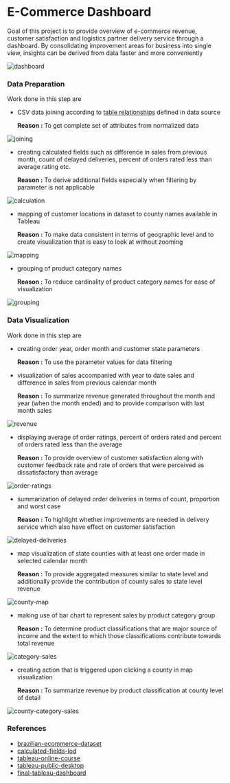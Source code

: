 # E-Commerce Dashboard

Goal of this project is to provide overview of e-commerce revenue, customer satisfaction and logistics partner delivery service through a dashboard. By consolidating improvement areas for business into single view, insights can be derived from data faster and more conveniently

![dashboard](./imgs/olist/dashboard.png)

### Data Preparation

Work done in this step are

- CSV data joining according to [table relationships](https://i.imgur.com/HRhd2Y0.png) defined in data source
    
    **Reason :** To get complete set of attributes from normalized data

![joining](./imgs/olist/joining.png)

- creating calculated fields such as difference in sales from previous month, count of delayed deliveries, percent of orders rated less than average rating etc.
    
    **Reason :** To derive additional fields especially when filtering by parameter is not applicable

![calculation](./imgs/olist/calculation.png)

- mapping of customer locations in dataset to county names available in Tableau
    
    **Reason :** To make data consistent in terms of geographic level and to create visualization that is easy to look at without zooming
    

![mapping](./imgs/olist/mapping.png)

- grouping of product category names
    
    **Reason :** To reduce cardinality of product category names for ease of visualization

![grouping](./imgs/olist/grouping.png)

### Data Visualization

Work done in this step are

- creating order year, order month and customer state parameters
    
    **Reason :** To use the parameter values for data filtering
    
- visualization of sales accompanied with year to date sales and difference in sales from previous calendar month
    
    **Reason :** To summarize revenue generated throughout the month and year (when the month ended) and to provide comparison with last month sales

![revenue](./imgs/olist/sales.png)

- displaying average of order ratings, percent of orders rated and percent of orders rated less than the average
    
    **Reason :** To provide overview of customer satisfaction along with customer feedback rate and rate of orders that were perceived as dissatisfactory than average

![order-ratings](./imgs/olist/ratings.png)

- summarization of delayed order deliveries in terms of count, proportion and worst case
    
    **Reason :** To highlight whether improvements are needed in delivery service which also have effect on customer satisfaction

![delayed-deliveries](./imgs/olist/delays.png)

- map visualization of state counties with at least one order made in selected calendar month
    
    **Reason :** To provide aggregated measures similar to state level and additionally provide the contribution of county sales to state level revenue

![county-map](./imgs/olist/county.png)

- making use of bar chart to represent sales by product category group
    
    **Reason :** To determine product classifications that are major source of income and the extent to which those classifications contribute towards total revenue

![category-sales](./imgs/olist/category-sales.png)

- creating action that is triggered upon clicking a county in map visualization
    
    **Reason :** To summarize revenue by product classification at county level of detail

![county-category-sales](./imgs/olist/filtered-category-sales.png)

### **References**

- [brazilian-ecommerce-dataset](https://www.kaggle.com/datasets/olistbr/brazilian-ecommerce)
- [calculated-fields-lod](https://help.tableau.com/current/pro/desktop/en-us/calculations_calculatedfields_lod.htm)
- [tableau-online-course](https://www.linkedin.com/learning/tableau-essential-training-22386688)
- [tableau-public-desktop](https://public-pantheon.tableau.com/en-us/s/download)
- [final-tableau-dashboard](https://public.tableau.com/views/OlistDashboard_16876242836040/e-commercedashboard?:language=en-US&:display_count=n&:origin=viz_share_link)